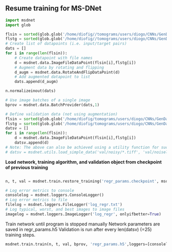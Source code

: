 ## Resume training for MS-DNet

~~~python
import msdnet
import glob
~~~

~~~python
flsin = sorted(glob.glob('/home/diofig//tomograms/users/diogo/CNNs/GenData/scripts/simdata_1024/simdata_X_train_1024/distance_2/prop_?????.tif'))
flstg = sorted(glob.glob('/home/diofig//tomograms/users/diogo/CNNs/GenData/scripts/simdata_1024/simdata_y_train_1024/?????.tif'))
# Create list of datapoints (i.e. input/target pairs)
dats = []
for i in range(len(flsin)):
    # Create datapoint with file names
    d = msdnet.data.ImageFileDataPoint(flsin[i],flstg[i])
    # Augment data by rotating and flipping
    d_augm = msdnet.data.RotateAndFlipDataPoint(d)
    # Add augmented datapoint to list
    dats.append(d_augm)
~~~

~~~python
n.normalizeinout(dats)
~~~

~~~python
# Use image batches of a single image
bprov = msdnet.data.BatchProvider(dats,1)

# Define validation data (not using augmentation)
flsin = sorted(glob.glob('/home/diofig/tomograms/users/diogo/CNNs/GenData/scripts/simdata_1024/simdata_X_validate_1024/distance_2/prop_3????.tif'))
flstg = sorted(glob.glob('/home/diofig/tomograms/users/diogo/CNNs/GenData/scripts/simdata_1024/simdata_y_validate_1024/3????.tif'))
datsv = []
for i in range(len(flsin)):
    d = msdnet.data.ImageFileDataPoint(flsin[i],flstg[i])
    datsv.append(d)
# Note: The above can also be achieved using a utility function for such 'simple' cases:
# datsv = msdnet.utils.load_simple_data('val/noisy/*.tiff', 'val/noiseless/*.tiff', augment=False)

~~~

**Load network, training algorithm, and validation object from checkpoint of previous training**
~~~python

n, t, val = msdnet.train.restore_training('regr_params.checkpoint', msdnet.network.MSDNet, msdnet.train.AdamAlgorithm, msdnet.validate.MSEValidation, datsv, gpu=True)
~~~

~~~python
# Log error metrics to console
consolelog = msdnet.loggers.ConsoleLogger()
# Log error metrics to file
filelog = msdnet.loggers.FileLogger('log_regr.txt')
# Log typical, worst, and best images to image files
imagelog = msdnet.loggers.ImageLogger('log_regr', onlyifbetter=True)
~~~
Train network until program is stopped manually
Network parameters are saved in regr_params.h5
Validation is run after every len(datsv) (=25)
 training steps.
~~~python
msdnet.train.train(n, t, val, bprov, 'regr_params.h5',loggers=[consolelog,filelog,imagelog], val_every=len(datsv))
~~~
